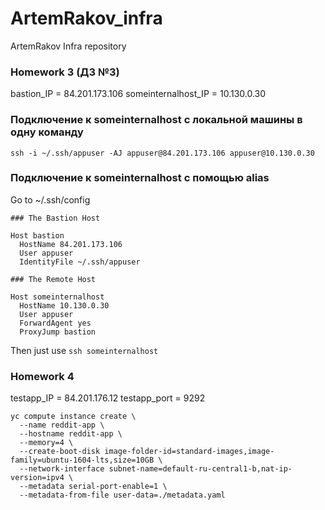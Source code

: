 # ArtemRakov_infra
ArtemRakov Infra repository

### Homework 3 (ДЗ №3)

bastion_IP = 84.201.173.106
someinternalhost_IP = 10.130.0.30

### Подключение к someinternalhost с локальной машины в одну команду

`ssh -i ~/.ssh/appuser -AJ appuser@84.201.173.106 appuser@10.130.0.30`


### Подключение к someinternalhost с помощью alias

Go to ~/.ssh/config

```
### The Bastion Host

Host bastion
  HostName 84.201.173.106
  User appuser
  IdentityFile ~/.ssh/appuser

### The Remote Host

Host someinternalhost
  HostName 10.130.0.30
  User appuser
  ForwardAgent yes
  ProxyJump bastion
```

Then just use `ssh someinternalhost`


### Homework 4

testapp_IP = 84.201.176.12
testapp_port = 9292


```
yc compute instance create \
  --name reddit-app \
  --hostname reddit-app \
  --memory=4 \
  --create-boot-disk image-folder-id=standard-images,image-family=ubuntu-1604-lts,size=10GB \
  --network-interface subnet-name=default-ru-central1-b,nat-ip-version=ipv4 \
  --metadata serial-port-enable=1 \
  --metadata-from-file user-data=./metadata.yaml
```
